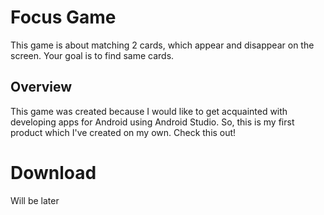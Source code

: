 # Focus Game
This game is about matching 2 cards, which appear and disappear on the screen. Your goal is to find same cards.
## Overview
This game was created because I would like to get acquainted with developing apps for Android using Android Studio. So, this is my first product which I've created on my own. Check this out!
# Download
Will be later
